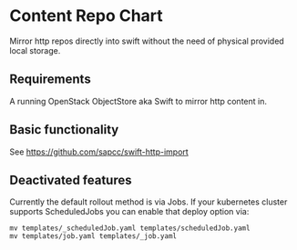 # Content Repo Chart

Mirror http repos directly into swift without the need of physical provided local storage.

## Requirements

A running OpenStack ObjectStore aka Swift to mirror http content in.

## Basic functionality

See https://github.com/sapcc/swift-http-import

## Deactivated features

Currently the default rollout method is via Jobs. If your kubernetes cluster supports ScheduledJobs you can enable that deploy option via:

```
mv templates/_scheduledJob.yaml templates/scheduledJob.yaml
mv templates/job.yaml templates/_job.yaml
```
